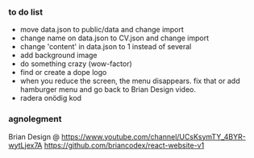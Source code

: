### to do list

* move data.json to public/data and change import
* change name on data.json to CV.json and change import
* change 'content' in data.json to 1 instead of several
* add background image
* do something crazy (wow-factor) 
* find or create a dope logo
* when you reduce the screen, the menu disappears. fix that or add hamburger menu and go back to Brian Design video.
* radera onödig kod

### agnolegment 

Brian Design @ https://www.youtube.com/channel/UCsKsymTY_4BYR-wytLjex7A
https://github.com/briancodex/react-website-v1 
